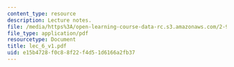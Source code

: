 ```yaml
---
content_type: resource
description: Lecture notes.
file: /media/https%3A/open-learning-course-data-rc.s3.amazonaws.com/2-997-decision-making-in-large-scale-systems-spring-2004/e15b4728f0c88f22f4d51d6166a2fb37_lec_6_v1.pdf
file_type: application/pdf
resourcetype: Document
title: lec_6_v1.pdf
uid: e15b4728-f0c8-8f22-f4d5-1d6166a2fb37
---
```


